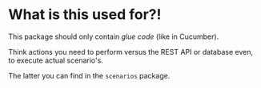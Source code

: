 # What is this used for?!

This package should only contain _glue code_ (like in Cucumber).

Think actions you need to perform versus the REST API or database even, to execute actual scenario's.

The latter you can find in the `scenarios` package.